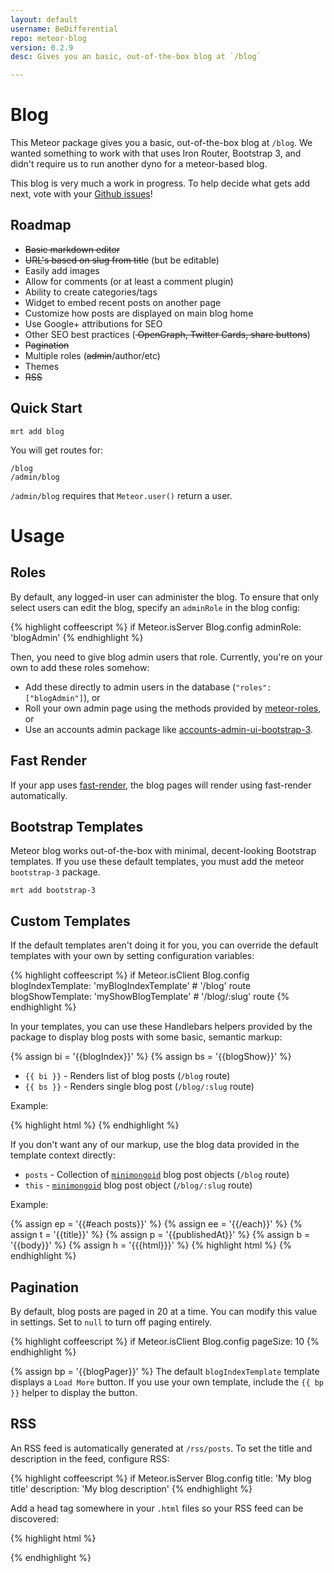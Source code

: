 ```yaml
---
layout: default
username: BeDifferential
repo: meteor-blog
version: 0.2.9
desc: Gives you an basic, out-of-the-box blog at `/blog`

---
```

# Blog

This Meteor package gives you a basic, out-of-the-box blog at `/blog`.  We
wanted something to work with that uses Iron Router, Bootstrap 3, and didn't
require us to run another dyno for a meteor-based blog.

This blog is very much a work in progress. To help decide what gets add next,
vote with your [Github issues](https://github.com/BeDifferential/meteor-blog/issues)!

## Roadmap

* <s>Basic markdown editor</s>
* <s>URL's based on slug from title</s> (but be editable)
* Easily add images
* Allow for comments (or at least a comment plugin)
* Ability to create categories/tags
* Widget to embed recent posts on another page
* Customize how posts are displayed on main blog home
* Use Google+ attributions for SEO
* Other SEO best practices (<s> OpenGraph, Twitter Cards, share buttons</s>)
* <s>Pagination</s>
* Multiple roles (<s>admin</s>/author/etc)
* Themes
* <s>RSS</s>

## Quick Start

```
mrt add blog
```

You will get routes for:

```
/blog
/admin/blog
```

`/admin/blog` requires that `Meteor.user()` return a user.

# Usage

## Roles

By default, any logged-in user can administer the blog. To ensure that only
select users can edit the blog, specify an `adminRole` in the blog config:

{% highlight coffeescript %}
if Meteor.isServer
  Blog.config
    adminRole: 'blogAdmin'
{% endhighlight %}

Then, you need to give blog admin users that role. Currently, you're on your own
to add these roles somehow:

* Add these directly to admin users in the database (`"roles": ["blogAdmin"]`), or
* Roll your own admin page using the methods provided by [meteor-roles](https://atmosphere.meteor.com/package/roles), or
* Use an accounts admin package like [accounts-admin-ui-bootstrap-3](https://atmosphere.meteor.com/package/accounts-admin-ui-bootstrap-3).

## Fast Render

If your app uses [fast-render](https://github.com/arunoda/meteor-fast-render),
the blog pages will render using fast-render automatically.

## Bootstrap Templates

Meteor blog works out-of-the-box with minimal, decent-looking Bootstrap
templates. If you use these default templates, you must add the meteor
`bootstrap-3` package.

```
mrt add bootstrap-3
```

## Custom Templates

If the default templates aren't doing it for you, you can override the default
templates with your own by setting configuration variables:

{% highlight coffeescript %}
if Meteor.isClient
  Blog.config
    blogIndexTemplate: 'myBlogIndexTemplate' # '/blog' route
    blogShowTemplate: 'myShowBlogTemplate'   # '/blog/:slug' route
{% endhighlight %}

In your templates, you can use these Handlebars helpers provided by the package
to display blog posts with some basic, semantic markup:

{% assign bi = '{{blogIndex}}' %}
{% assign bs = '{{blogShow}}' %}
* `{{ bi }}` - Renders list of blog posts (`/blog` route)
* `{{ bs }}` - Renders single blog post (`/blog/:slug` route)

Example:

{% highlight html %}
<template name="myBlogIndexTemplate">
  <h1>Welcome to my Blog</h1>
  <div>{{ bi }}</div>
</template>
{% endhighlight %}

If you don't want any of our markup, use the blog data provided in the template
context directly:

* `posts` - Collection of [`minimongoid`](https://github.com/Exygy/minimongoid) blog post objects (`/blog` route)
* `this` - [`minimongoid`](https://github.com/Exygy/minimongoid) blog post object (`/blog/:slug` route)

Example:

{% assign ep = '{{#each posts}}' %}
{% assign ee = '{{/each}}' %}
{% assign t = '{{title}}' %}
{% assign p = '{{publishedAt}}' %}
{% assign b = '{{body}}' %}
{% assign h = '{{{html}}}' %}
{% highlight html %}
<template name="myBlogIndexTemplate">
  <h1>Welcome to my Blog</h1>
  <ul>
    {{ep}}
      <li>
        <h2>{{t}}</h2>
        <p>Published on {{p}}</p>
        <p>Markdown: {{b}}</p>
        <p>HTML: {{h}}</p>
      </li>
    {{ee}}
  </ul>
</template>
{% endhighlight %}

## Pagination

By default, blog posts are paged in 20 at a time.  You can modify this value in
settings. Set to `null` to turn off paging entirely.

{% highlight coffeescript %}
if Meteor.isClient
  Blog.config
    pageSize: 10
{% endhighlight %}

{% assign bp = '{{blogPager}}' %}
The default `blogIndexTemplate` template displays a `Load More` button. If you
use your own template, include the `{{ bp }}` helper to display the button.

## RSS

An RSS feed is automatically generated at `/rss/posts`. To set the title and
description in the feed, configure RSS:

{% highlight coffeescript %}
if Meteor.isServer
  Blog.config
    title: 'My blog title'
    description: 'My blog description'
{% endhighlight %}

Add a head tag somewhere in your `.html` files so your RSS feed can be discovered:

{% highlight html %}
<head>
  <link rel="alternate" type="application/rss+xml" title="My blog title" href="/rss/posts">
</head>
{% endhighlight %}
